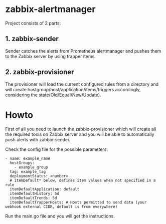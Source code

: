 # zabbix-alertmanager

Project consists of 2 parts:
## 1. zabbix-sender
Sender catches the alerts from Prometheus alertmanager and pushes them to the Zabbix server by using trapper items.

## 2. zabbix-provisioner
The provisioner will load the current configured rules from a directory and will create hostgroup/host/application/items/triggers accordingly, 
considering the state(Old/Equal/New/Update).

# Howto
First of all you need to launch the zabbix-provisioner which will create all the required tools on Zabbix server and you will be able to
automatically push alerts with zabbix-sender.

Check the config file for the possible parameters: 
```
- name: example_name
  hostGroups:
    - example_group
  tag: example_tag
  deploymentStatus: <number>
  # itemDefault* below, defines item values when not specified in a rule
  itemDefaultApplication: default
  itemDefaultHistory: 5d
  itemDefaultTrends: 5d
  itemDefaultTrapperHosts: # Hosts permitted to send data (your webhook external CIDR, default is from everywhere)
  ```
  Run the main.go file and you will get the instructions.
  

